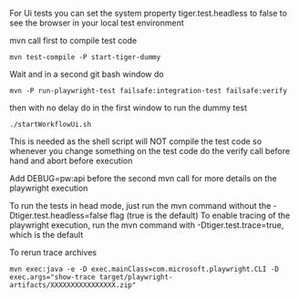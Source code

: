For Ui tests you can set the system property tiger.test.headless to false to see the browser in your local test
environment

mvn call first to compile test code

```
mvn test-compile -P start-tiger-dummy
```

Wait and in a second git bash window do

```
mvn -P run-playwright-test failsafe:integration-test failsafe:verify
```

then with no delay do in the first window to run the dummy test

```
./startWorkflowUi.sh
```

This is needed as the shell script will NOT compile the test code so whenever you change something on
the test code do the verify call before hand and abort before execution

Add DEBUG=pw:api before the second mvn call for more details on the playwright execution

To run the tests in head mode, just run the mvn command without the -Dtiger.test.headless=false flag (true is the
default)
To enable tracing of the playwright execution, run the mvn command with -Dtiger.test.trace=true, which is the default

To rerun trace archives

```
mvn exec:java -e -D exec.mainClass=com.microsoft.playwright.CLI -D exec.args="show-trace target/playwright-artifacts/XXXXXXXXXXXXXXXX.zip"
```
